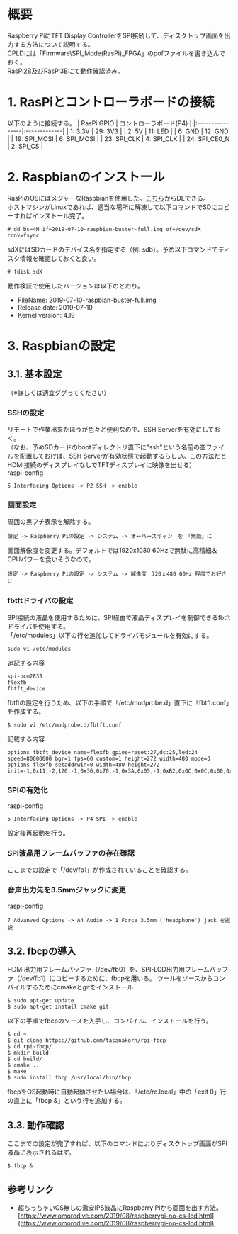 # 概要
Raspberry PiにTFT Display ControllerをSPI接続して、ディスクトップ画面を出力する方法について説明する。  
CPLDには「Firmware\SPI_Mode(RasPi)_FPGA」のpofファイルを書き込んでおく。  
RasPi2B及びRasPi3Bにて動作確認済み。

# 1. RasPiとコントローラボードの接続
以下のように接続する。
| RasPi GPIO      | コントローラボード(P4) |
|:----------------|:-------------|
| 1: 3.3V         | 29: 3V3      |
| 2: 5V           | 11: LED      |
| 6: GND          | 12: GND      |
| 19: SPI_MOSI    | 6: SPI_MOSI  |
| 23: SPI_CLK     | 4: SPI_CLK   |
| 24: SPI_CE0_N   | 2: SPI_CS    |


# 2. Raspbianのインストール
RasPiのOSにはメジャーなRaspbianを使用した。[こちら](https://www.raspberrypi.org/downloads/raspbian/)からDLできる。  
ホストマシンがLinuxであれば、適当な場所に解凍して以下コマンドでSDにコピーすればインストール完了。  
```  
# dd bs=4M if=2019-07-10-raspbian-buster-full.img of=/dev/sdX conv=fsync
```
sdXにはSDカードのデバイス名を指定する（例: sdb）。予め以下コマンドでディスク情報を確認しておくと良い。  
```  
# fdisk sdX
```
動作検証で使用したバージョンは以下のとおり。  
* FileName: 2019-07-10-raspbian-buster-full.img
* Release date: 2019-07-10
* Kernel version: 4.19

# 3. Raspbianの設定
## 3.1. 基本設定
（※詳しくは適宜ググってください）
### SSHの設定
リモートで作業出来たほうが色々と便利なので、SSH Serverを有効にしておく。  
（なお、予めSDカードのbootディレクトリ直下に"ssh"という名前の空ファイルを配置しておけば、SSH Serverが有効状態で起動するらしい。この方法だとHDMI接続のディスプレイなしでTFTディスプレイに映像を出せる）  
raspi-config  
```
5 Interfacing Options -> P2 SSH -> enable
```

### 画面設定
周囲の黒フチ表示を解除する。  
```
設定 -> Raspberry Piの設定 -> システム -> オーバースキャン　を　「無効」に  
```
画面解像度を変更する。デフォルトでは1920x1080 60Hzで無駄に高精細＆CPUパワーを食いそうなので。
```
設定 -> Raspberry Piの設定 -> システム -> 解像度　720ｘ480 60Hz 程度でお好きに  
```

### fbtftドライバの設定
SPI接続の液晶を使用するために、SPI経由で液晶ディスプレイを制御できるfbtftドライバを使用する。  
「/etc/modules」以下の行を追加してドライバモジュールを有効にする。
```
sudo vi /etc/modules
```
追記する内容
```
spi-bcm2835
flexfb
fbtft_device
```
fbtftの設定を行うため、以下の手順で「/etc/modprobe.d」直下に「fbtft.conf」を作成する。
```
$ sudo vi /etc/modprobe.d/fbtft.conf
```
記載する内容
```
options fbtft_device name=flexfb gpios=reset:27,dc:25,led:24 speed=80000000 bgr=1 fps=60 custom=1 height=272 width=480 mode=3
options flexfb setaddrwin=0 width=480 height=272 init=-1,0x11,-2,120,-1,0x36,0x70,-1,0x3A,0x05,-1,0xB2,0x0C,0x0C,0x00,0x33,0x33,-1,0xB7,0x35,-1,0xBB,0x1A,-1,0xC0,0x2C,-1,0xC2,0x01,-1,0xC3,0x0B,-1,0xC4,0x20,-1,0xC6,0x0F,-1,0xD0,0xA4,0xA1,-1,0x21,-1,0xE0,0x00,0x19,0x1E,0x0A,0x09,0x15,0x3D,0x44,0x51,0x12,0x03,0x00,0x3F,0x3F,-1,0xE1,0x00,0x18,0x1E,0x0A,0x09,0x25,0x3F,0x43,0x52,0x33,0x03,0x00,0x3F,0x3F,-1,0x29,-3
```

### SPIの有効化
raspi-config  
```
5 Interfacing Options -> P4 SPI -> enable
```
設定後再起動を行う。

### SPI液晶用フレームバッファの存在確認
ここまでの設定で「/dev/fb1」が作成されていることを確認する。

### 音声出力先を3.5mmジャックに変更
raspi-config
```
7 Advanved Options -> A4 Audio -> 1 Force 3.5mm ('headphone') jack を選択
```

## 3.2. fbcpの導入
HDMI出力用フレームバッファ（/dev/fb0）を、SPI-LCD出力用フレームバッファ（/dev/fb1）にコピーするために、fbcpを用いる。
ツールをソースからコンパイルするためにcmakeとgitをインストール
```
$ sudo apt-get update
$ sudo apt-get install cmake git
```
以下の手順でfbcpのソースを入手し、コンパイル、インストールを行う。
```
$ cd ~
$ git clone https://github.com/tasanakorn/rpi-fbcp
$ cd rpi-fbcp/
$ mkdir build
$ cd build/
$ cmake ..
$ make
$ sudo install fbcp /usr/local/bin/fbcp
```
fbcpをOS起動時に自動起動させたい場合は、「/etc/rc.local」中の「exit 0」行の直上に「fbcp &」という行を追加する。

## 3.3. 動作確認
ここまでの設定が完了すれば、以下のコマンドによりディスクトップ画面がSPI液晶に表示されるはず。
```
$ fbcp &
```


## 参考リンク
* 超ちっちゃいCS無しの激安IPS液晶にRaspberry Piから画面を出す方法。[https://www.omorodive.com/2019/08/raspberrypi-no-cs-lcd.html](https://www.omorodive.com/2019/08/raspberrypi-no-cs-lcd.html)